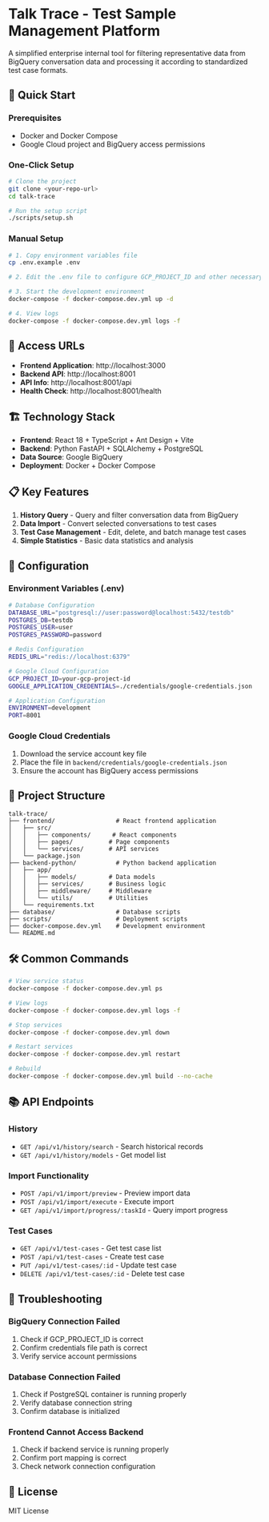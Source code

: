 # Talk Trace - Test Sample Management Platform

A simplified enterprise internal tool for filtering representative data from BigQuery conversation data and processing it according to standardized test case formats.

## 🚀 Quick Start

### Prerequisites
- Docker and Docker Compose
- Google Cloud project and BigQuery access permissions

### One-Click Setup
```bash
# Clone the project
git clone <your-repo-url>
cd talk-trace

# Run the setup script
./scripts/setup.sh
```

### Manual Setup
```bash
# 1. Copy environment variables file
cp .env.example .env

# 2. Edit the .env file to configure GCP_PROJECT_ID and other necessary parameters

# 3. Start the development environment
docker-compose -f docker-compose.dev.yml up -d

# 4. View logs
docker-compose -f docker-compose.dev.yml logs -f
```

## 📱 Access URLs

- **Frontend Application**: http://localhost:3000
- **Backend API**: http://localhost:8001
- **API Info**: http://localhost:8001/api
- **Health Check**: http://localhost:8001/health

## 🏗️ Technology Stack

- **Frontend**: React 18 + TypeScript + Ant Design + Vite
- **Backend**: Python FastAPI + SQLAlchemy + PostgreSQL
- **Data Source**: Google BigQuery
- **Deployment**: Docker + Docker Compose

## 📋 Key Features

1. **History Query** - Query and filter conversation data from BigQuery
2. **Data Import** - Convert selected conversations to test cases
3. **Test Case Management** - Edit, delete, and batch manage test cases
4. **Simple Statistics** - Basic data statistics and analysis

## 🔧 Configuration

### Environment Variables (.env)
```bash
# Database Configuration
DATABASE_URL="postgresql://user:password@localhost:5432/testdb"
POSTGRES_DB=testdb
POSTGRES_USER=user
POSTGRES_PASSWORD=password

# Redis Configuration
REDIS_URL="redis://localhost:6379"

# Google Cloud Configuration
GCP_PROJECT_ID=your-gcp-project-id
GOOGLE_APPLICATION_CREDENTIALS=./credentials/google-credentials.json

# Application Configuration
ENVIRONMENT=development
PORT=8001
```

### Google Cloud Credentials
1. Download the service account key file
2. Place the file in `backend/credentials/google-credentials.json`
3. Ensure the account has BigQuery access permissions

## 📁 Project Structure

```
talk-trace/
├── frontend/                 # React frontend application
│   ├── src/
│   │   ├── components/      # React components
│   │   ├── pages/          # Page components
│   │   └── services/       # API services
│   └── package.json
├── backend-python/           # Python backend application
│   ├── app/
│   │   ├── models/         # Data models
│   │   ├── services/       # Business logic
│   │   ├── middleware/     # Middleware
│   │   └── utils/          # Utilities
│   └── requirements.txt
├── database/                 # Database scripts
├── scripts/                  # Deployment scripts
├── docker-compose.dev.yml    # Development environment
└── README.md
```

## 🛠️ Common Commands

```bash
# View service status
docker-compose -f docker-compose.dev.yml ps

# View logs
docker-compose -f docker-compose.dev.yml logs -f

# Stop services
docker-compose -f docker-compose.dev.yml down

# Restart services
docker-compose -f docker-compose.dev.yml restart

# Rebuild
docker-compose -f docker-compose.dev.yml build --no-cache
```

## 📚 API Endpoints

### History
- `GET /api/v1/history/search` - Search historical records
- `GET /api/v1/history/models` - Get model list

### Import Functionality
- `POST /api/v1/import/preview` - Preview import data
- `POST /api/v1/import/execute` - Execute import
- `GET /api/v1/import/progress/:taskId` - Query import progress

### Test Cases
- `GET /api/v1/test-cases` - Get test case list
- `POST /api/v1/test-cases` - Create test case
- `PUT /api/v1/test-cases/:id` - Update test case
- `DELETE /api/v1/test-cases/:id` - Delete test case

## 🐛 Troubleshooting

### BigQuery Connection Failed
1. Check if GCP_PROJECT_ID is correct
2. Confirm credentials file path is correct
3. Verify service account permissions

### Database Connection Failed
1. Check if PostgreSQL container is running properly
2. Verify database connection string
3. Confirm database is initialized

### Frontend Cannot Access Backend
1. Check if backend service is running properly
2. Confirm port mapping is correct
3. Check network connection configuration

## 📄 License

MIT License